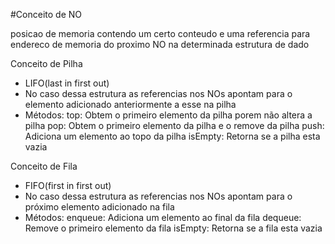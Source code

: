 #Conceito de NO

posicao de memoria contendo um certo conteudo e uma referencia para endereco de memoria do proximo NO na determinada estrutura de dado

Conceito de Pilha

- LIFO(last in first out)
- No caso dessa estrutura as referencias nos NOs apontam para o elemento adicionado anteriormente a esse na pilha
- Métodos:
	top: Obtem o primeiro elemento da pilha porem não altera a pilha
	pop: Obtem o primeiro elemento da pilha e o remove da pilha
	push: Adiciona um elemento ao topo da pilha
	isEmpty: Retorna se a pilha esta vazia

Conceito de Fila

- FIFO(first in first out)
- No caso dessa estrutura as referencias nos NOs apontam para o próximo elemento adicionado na fila
- Métodos:
	enqueue: Adiciona um elemento ao final da fila
	dequeue: Remove o primeiro elemento da fila
	isEmpty: Retorna se a fila esta vazia